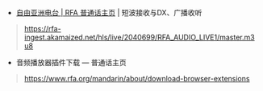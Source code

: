 - [自由亚洲电台 | RFA 普通话主页](https://www.rfa.org/mandarin) | 短波接收与DX、广播收听 
> https://rfa-ingest.akamaized.net/hls/live/2040699/RFA_AUDIO_LIVE1/master.m3u8

- 音频播放器插件下载 — 普通话主页
> https://www.rfa.org/mandarin/about/download-browser-extensions
